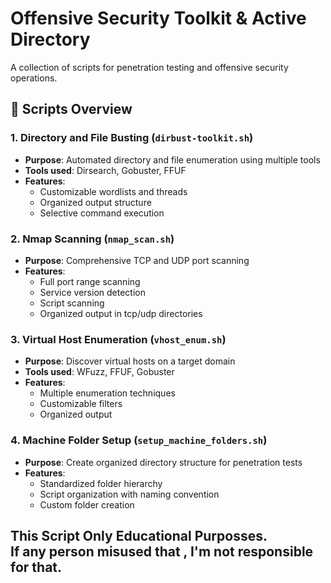 # Offensive Security Toolkit & Active Directory

A collection of scripts for penetration testing and offensive security operations.

## 📁 Scripts Overview

### 1. Directory and File Busting (`dirbust-toolkit.sh`)
- **Purpose**: Automated directory and file enumeration using multiple tools
- **Tools used**: Dirsearch, Gobuster, FFUF
- **Features**:
  - Customizable wordlists and threads
  - Organized output structure
  - Selective command execution

### 2. Nmap Scanning (`nmap_scan.sh`)
- **Purpose**: Comprehensive TCP and UDP port scanning
- **Features**:
  - Full port range scanning
  - Service version detection
  - Script scanning
  - Organized output in tcp/udp directories

### 3. Virtual Host Enumeration (`vhost_enum.sh`)
- **Purpose**: Discover virtual hosts on a target domain
- **Tools used**: WFuzz, FFUF, Gobuster
- **Features**:
  - Multiple enumeration techniques
  - Customizable filters
  - Organized output

### 4. Machine Folder Setup (`setup_machine_folders.sh`)
- **Purpose**: Create organized directory structure for penetration tests
- **Features**:
  - Standardized folder hierarchy
  - Script organization with naming convention
  - Custom folder creation
<p><h2>This Script Only Educational Purposses.<br>If any person misused that , I'm not responsible for that.</h2></p>
